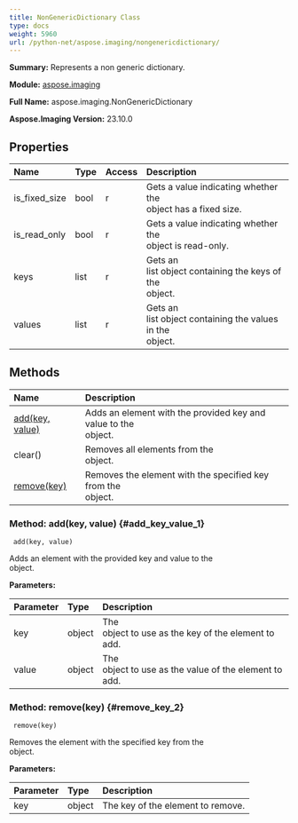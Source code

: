 ```yaml
---
title: NonGenericDictionary Class
type: docs
weight: 5960
url: /python-net/aspose.imaging/nongenericdictionary/
---
```


**Summary:** Represents a non generic dictionary.

**Module:** [aspose.imaging](/imaging/python-net/aspose.imaging/)

**Full Name:** aspose.imaging.NonGenericDictionary

**Aspose.Imaging Version:** 23.10.0

## **Properties**
| **Name** | **Type** | **Access** | **Description** |
| :- | :- | :- | :- |
| is_fixed_size | bool | r | Gets a value indicating whether the <br/>             object has a fixed size. |
| is_read_only | bool | r | Gets a value indicating whether the <br/>             object is read-only. |
| keys | list | r | Gets an <br/>            list object containing the keys of the <br/>             object. |
| values | list | r | Gets an <br/>            list object containing the values in the <br/>             object. |
## **Methods**
| **Name** | **Description** |
| :- | :- |
| [add(key, value)](#add_key_value_1) | Adds an element with the provided key and value to the <br/>             object. |
| clear() | Removes all elements from the <br/>             object. |
| [remove(key)](#remove_key_2) | Removes the element with the specified key from the <br/>             object. |


### Method: add(key, value) {#add_key_value_1}


```
 add(key, value) 
```

Adds an element with the provided key and value to the <br/>             object.

**Parameters:**

| Parameter | Type | Description |
| :- | :- | :- |
| key | object | The <br/>            object to use as the key of the element to add. |
| value | object | The <br/>            object to use as the value of the element to add. |

### Method: remove(key) {#remove_key_2}


```
 remove(key) 
```

Removes the element with the specified key from the <br/>             object.

**Parameters:**

| Parameter | Type | Description |
| :- | :- | :- |
| key | object | The key of the element to remove. |

